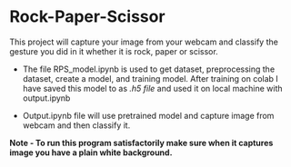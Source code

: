 # Rock-Paper-Scissor

This project will capture your image from your webcam and classify the gesture you did in it whether it is rock, paper or scissor.

* The file RPS_model.ipynb is used to get dataset, preprocessing the dataset, create a model, and training model. After training on colab I have saved this model to as *.h5 file* and used it on local machine with output.ipynb

* Output.ipynb file will use pretrained model and capture image from webcam and then classify it.

**Note - To run this program satisfactorily make sure when it captures image you have a plain white background.**
